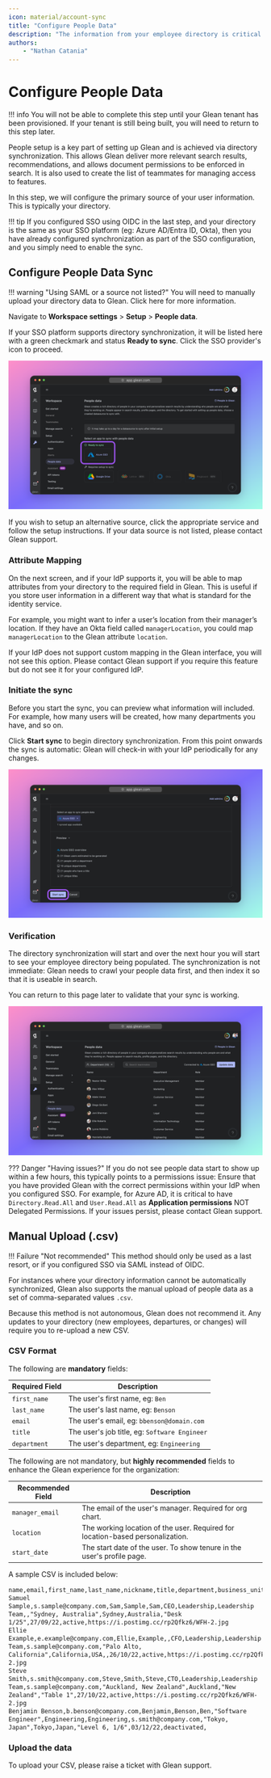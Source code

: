 ```yaml
---
icon: material/account-sync
title: "Configure People Data"
description: "The information from your employee directory is critical for Glean to operate."
authors:
    - "Nathan Catania"
---
```


# Configure People Data

!!! info
    You will not be able to complete this step until your Glean tenant has been provisioned. If your tenant is still being built, you will need to return to this step later.

People setup is a key part of setting up Glean and is achieved via directory synchronization. This allows Glean deliver more relevant search results, recommendations, and allows document permissions to be enforced in search. It is also used to create the list of teammates for managing access to features.

In this step, we will configure the primary source of your user information. This is typically your directory.

!!! tip
    If you configured SSO using OIDC in the last step, and your directory is the same as your SSO platform (eg: Azure AD/Entra ID, Okta), then you have already configured synchronization as part of the SSO configuration, and you simply need to enable the sync.

## Configure People Data Sync

!!! warning "Using SAML or a source not listed?"
    You will need to manually upload your directory data to Glean. Click here for more information.

Navigate to **Workspace settings** > **Setup** > **People data**.

If your SSO platform supports directory synchronization, it will be listed here with a green checkmark and status **Ready to sync**. Click the SSO provider's icon to proceed.

![glean-1700460408766-2x](people-data.assets/glean-1700460408766-2x.webp)

If you wish to setup an alternative source, click the appropriate service and follow the setup instructions. If your data source is not listed, please contact Glean support.



### Attribute Mapping

On the next screen, and if your IdP supports it, you will be able to map attributes from your directory to the required field in Glean. This is useful if you store user information in a different way that what is standard for the identity service.

For example, you might want to infer a user’s location from their manager’s location. If they have an Okta field called `managerLocation`, you could map `managerLocation` to the Glean attribute `location`.

If your IdP does not support custom mapping in the Glean interface, you will not see this option. Please contact Glean support if you require this feature but do not see it for your configured IdP.

<picture>

### Initiate the sync

Before you start the sync, you can preview what information will included. For example, how many users will be created, how many departments you have, and so on.

Click **Start sync** to begin directory synchronization. From this point onwards the sync is automatic: Glean will check-in with your IdP periodically for any changes.

![glean-1700461946880-2x](people-data.assets/glean-1700461946880-2x.webp)



### Verification

The directory synchronization will start and over the next hour you will start to see your employee directory being populated. The synchronization is not immediate: Glean needs to crawl your people data first, and then index it so that it is useable in search.

You can return to this page later to validate that your sync is working.

![glean-1700471123347-2x](people-data.assets/glean-1700471123347-2x.webp)

??? Danger "Having issues?"
    If you do not see people data start to show up within a few hours, this typically points to a permissions issue: Ensure that you have provided Glean with the correct permissions within your IdP when you configured SSO. For example, for Azure AD, it is critical to have `Directory.Read.All` and `User.Read.All` as **Application permissions** NOT Delegated Permissions. If your issues persist, please contact Glean support.

## Manual Upload (.csv)

!!! Failure "Not recommended"
    This method should only be used as a last resort, or if you configured SSO via SAML instead of OIDC.

For instances where your directory information cannot be automatically synchronized, Glean also supports the manual upload of people data as a set of comma-separated values `.csv`.

Because this method is not autonomous, Glean does not recommend it. Any updates to your directory (new employees, departures, or changes) will require you to re-upload a new CSV.

### CSV Format

The following are **mandatory** fields:

| Required Field | Description                                   |
| -------------- | --------------------------------------------- |
| `first_name`   | The user's first name, eg: `Ben`              |
| `last_name`    | The user's last name, eg: `Benson`            |
| `email`        | The user's email, eg: `bbenson@domain.com`    |
| `title`        | The user's job title, eg: `Software Engineer` |
| `department`   | The user's department, eg: `Engineering`      |

The following are not mandatory, but **highly recommended** fields to enhance the Glean experience for the organization:

| Recommended Field | Description                                                  |
| ----------------- | ------------------------------------------------------------ |
| `manager_email`   | The email of the user's manager. Required for org chart.     |
| `location`        | The working location of the user. Required for location-based personalization. |
| `start_date`      | The start date of the user. To show tenure in the user's profile page. |

A sample CSV is included below:

```csv
name,email,first_name,last_name,nickname,title,department,business_unit,manager_email,location,city,country,desk_location,start_date,status,photo_url
Samuel Sample,s.sample@company.com,Sam,Sample,Sam,CEO,Leadership,Leadership Team,,"Sydney, Australia",Sydney,Australia,"Desk 1/25",27/09/22,active,https://i.postimg.cc/rp2Qfkz6/WFH-2.jpg
Ellie Example,e.example@company.com,Ellie,Example,,CFO,Leadership,Leadership Team,s.sample@company.com,"Palo Alto, California",California,USA,,26/10/22,active,https://i.postimg.cc/rp2Qfkz6/WFH-2.jpg
Steve Smith,s.smith@company.com,Steve,Smith,Steve,CTO,Leadership,Leadership Team,s.sample@company.com,"Auckland, New Zealand",Auckland,"New Zealand","Table 1",27/10/22,active,https://i.postimg.cc/rp2Qfkz6/WFH-2.jpg
Benjamin Benson,b.benson@company.com,Benjamin,Benson,Ben,"Software Engineer",Engineering,Engineering,s.smith@company.com,"Tokyo, Japan",Tokyo,Japan,"Level 6, 1/6",03/12/22,deactivated,
```

### Upload the data

To upload your CSV, please raise a ticket with Glean support.



